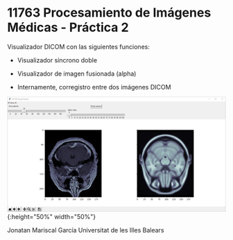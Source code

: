 # 11763 Procesamiento de Imágenes Médicas - Práctica 2 

Visualizador DICOM con las siguientes funciones: 

- Visualizador síncrono doble

- Visualizador de imagen fusionada (alpha)

- Internamente, corregistro entre dos imágenes DICOM

![view1](/imgs/view1.png){:height="50%" width="50%"}

Jonatan Mariscal García
Universitat de les Illes Balears
